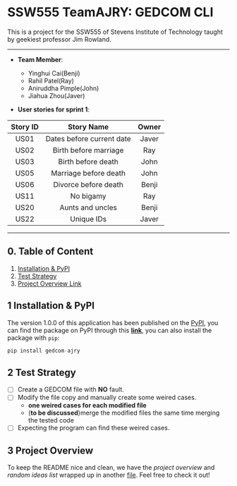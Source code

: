 # SSW555 TeamAJRY: GEDCOM CLI

This is a project for the SSW555 of Stevens Institute of Technology taught by geekiest professor Jim Rowland.

---
- **Team Member**:
  - Yinghui Cai(Benji)
  - Rahil Patel(Ray)
  - Aniruddha Pimple(John)
  - Jiahua Zhou(Javer)

- **User stories for sprint 1**:

|Story ID|Story Name|Owner|
|:---:|:---:|:---:|
|US01|Dates before current date|Javer|
|US02|Birth before marriage|Ray|
|US03|Birth before death|John|
|US05|Marriage before death|John|
|US06|Divorce before death|Benji|
|US11|No bigamy|Ray|
|US20|Aunts and uncles|Benji|
|US22|Unique IDs|Javer|

---

## 0. Table of Content

1. [Installation & PyPI](#1-installation--pypi)
2. [Test Strategy](#2-test-strategy)
3. [Project Overview Link](Project_overview.md)

## 1 Installation & PyPI

The version 1.0.0 of this application has been published on the [PyPI](https://pypi.org), you can find the package on PyPI through this [**link**](https://pypi.org/project/GEDCOM-Benji/), you can also install the package with `pip`:

```py
pip install gedcom-ajry
```

## 2 Test Strategy 

- [ ] Create a GEDCOM file with **NO** fault.
- [ ] Modify the file copy and manually create some weired cases.
  - **one weired cases for each modified file**
  - (**to be discussed**)merge the modified files the same time merging the tested code
- [ ] Expecting the program can find these weired cases.

## 3 Project Overview

To keep the README nice and clean, we have the *project overview* and *random ideas list* wrapped up in another [file](Project_overview.md). Feel free to check it out!
